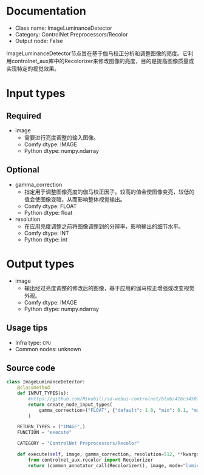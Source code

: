 
# Documentation
- Class name: ImageLuminanceDetector
- Category: ControlNet Preprocessors/Recolor
- Output node: False

ImageLuminanceDetector节点旨在基于伽马校正分析和调整图像的亮度。它利用controlnet_aux库中的Recolorizer来修改图像的亮度，目的是提高图像质量或实现特定的视觉效果。

# Input types
## Required
- image
    - 需要进行亮度调整的输入图像。
    - Comfy dtype: IMAGE
    - Python dtype: numpy.ndarray

## Optional
- gamma_correction
    - 指定用于调整图像亮度的伽马校正因子。较高的值会使图像变亮，较低的值会使图像变暗，从而影响整体视觉输出。
    - Comfy dtype: FLOAT
    - Python dtype: float
- resolution
    - 在应用亮度调整之前将图像调整到的分辨率，影响输出的细节水平。
    - Comfy dtype: INT
    - Python dtype: int

# Output types
- image
    - 输出经过亮度调整的修改后的图像，基于应用的伽马校正增强或改变视觉外观。
    - Comfy dtype: IMAGE
    - Python dtype: numpy.ndarray


## Usage tips
- Infra type: `CPU`
- Common nodes: unknown


## Source code
```python
class ImageLuminanceDetector:
    @classmethod
    def INPUT_TYPES(s):
        #https://github.com/Mikubill/sd-webui-controlnet/blob/416c345072c9c2066101e225964e3986abe6945e/scripts/processor.py#L1229
        return create_node_input_types(
            gamma_correction=("FLOAT", {"default": 1.0, "min": 0.1, "max": 2.0, "step": 0.001})
        )

    RETURN_TYPES = ("IMAGE",)
    FUNCTION = "execute"

    CATEGORY = "ControlNet Preprocessors/Recolor"

    def execute(self, image, gamma_correction, resolution=512, **kwargs):
        from controlnet_aux.recolor import Recolorizer
        return (common_annotator_call(Recolorizer(), image, mode="luminance", gamma_correction=gamma_correction , resolution=resolution), )

```

